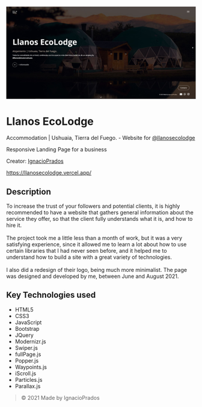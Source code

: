 ![banner](https://raw.githubusercontent.com/IgnacioPrados/llanosecolodge/main/img/preview.JPG)
# Llanos EcoLodge

Accommodation | Ushuaia, Tierra del Fuego. - Website for [@llanosecolodge](https://www.instagram.com/llanosecolodge/)

Responsive Landing Page for a business

Creator: [IgnacioPrados](https://github.com/IgnacioPrados)

https://llanosecolodge.vercel.app/

## Description
To increase the trust of your followers and potential clients, it is highly recommended to have a website that gathers general information about the service they offer, so that the client fully understands what it is, and how to hire it.
<br><br>
The project took me a little less than a month of work, but it was a very satisfying experience, since it allowed me to learn a lot about how to use certain libraries that I had never seen before, and it helped me to understand how to build a site with a great variety of technologies.
<br><br>
I also did a redesign of their logo, being much more minimalist. The page was designed and developed by me, between June and August 2021.

## Key Technologies used
- HTML5
- CSS3
- JavaScript
- Bootstrap
- JQuery
- Modernizr.js
- Swiper.js
- fullPage.js
- Popper.js
- Waypoints.js
- iScroll.js
- Particles.js
- Parallax.js

> © 2021 Made by IgnacioPrados
